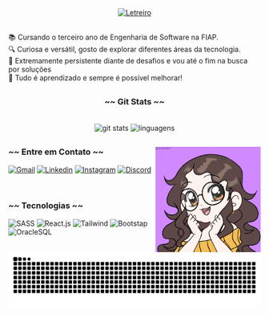 <div align="center">
  <a href="https://git.io/typing-svg">
    <picture>
      <source media="(prefers-color-scheme: dark)" srcset="https://readme-typing-svg.demolab.com?font=Fira+Code&weight=500&size=30&pause=1000&color=ED688E&center=true&vCenter=true&random=false&width=700&lines=%E2%8A%B9+Ol%C3%A1%2C+eu+sou+a+Carolina!+%CB%99%E1%B5%95%CB%99+%E2%8A%B9+">
      <source media="(prefers-color-scheme: light)" srcset="https://readme-typing-svg.demolab.com?font=Fira+Code&weight=500&size=30&pause=1000&color=137980&center=true&vCenter=true&random=false&width=700&lines=%E2%8A%B9+Ol%C3%A1%2C+eu+sou+a+Carolina!+%CB%99%E1%B5%95%CB%99+%E2%8A%B9+">
      <img alt="Letreiro" src="https://readme-typing-svg.demolab.com?font=Fira+Code&weight=500&size=30&pause=1000&color=ED688E&center=true&vCenter=true&random=false&width=700&lines=%E2%8A%B9+Ol%C3%A1%2C+eu+sou+a+Carolina!+%CB%99%E1%B5%95%CB%99+%E2%8A%B9+">
    </picture>
  </a>
</div>

<br>

📚 Cursando o terceiro ano de Engenharia de Software na FIAP.
<br>
🔍 Curiosa e versátil, gosto de explorar diferentes áreas da tecnologia.
<br>
💪 Extremamente persistente diante de desafios e vou até o fim na busca por soluções
<br>
🌱 Tudo é aprendizado e sempre é possível melhorar!

##

<div align="center">
  <h3>~~ Git Stats ~~</h3>
  <br>
  <picture>
    <source media="(prefers-color-scheme: dark)" srcset="https://github-readme-stats.vercel.app/api?username=CavMCarolina&show_icons=true&theme=dracula">
    <source media="(prefers-color-scheme: light)" srcset="https://github-readme-stats.vercel.app/api?username=CavMCarolina&show_icons=true&theme=catppuccin_latte">
    <img height="200" alt="git stats" src="https://github-readme-stats.vercel.app/api?username=CavMCarolina&show_icons=true&theme=swift&include_all_commits=true&count_private=true">
  </picture>
  <picture>
    <source media="(prefers-color-scheme: dark)" srcset="https://github-readme-stats.vercel.app/api/top-langs/?username=CavMCarolina&layout=compact&theme=dracula&langs_count=8">
    <source media="(prefers-color-scheme: light)" srcset= "https://github-readme-stats.vercel.app/api/top-langs/?username=CavMCarolina&layout=compact&theme=catppuccin_latte&langs_count=8">
    <img height="200" alt="linguagens" src="https://github-readme-stats.vercel.app/api?username=CavMCarolina&show_icons=true&theme=swift&include_all_commits=true&count_private=true">
  </picture>
</div>

##

<img height="210" align="right" alt="gif" src="gif_github.gif">

<h3>~~ Entre em Contato ~~</h3>

[![Gmail](https://img.shields.io/badge/Gmail-D14836?style=for-the-badge&logo=gmail&logoColor=white)](mailto:cavm.carolina@gmail.com)
[![Linkedin](https://img.shields.io/badge/LinkedIn-0077B5?style=for-the-badge&logo=linkedin&logoColor=white)](https://www.linkedin.com/in/carolinacavallimachado)
[![Instagram](https://img.shields.io/badge/Instagram-E4405F?style=for-the-badge&logo=instagram&logoColor=white)](https://www.instagram.com/cavmcarolina)
[![Discord](	https://img.shields.io/badge/Discord-7289DA?style=for-the-badge&logo=discord&logoColor=white)](https://discordapp.com/users/993988678789640314)

<!-- Badges futuras?
	https://img.shields.io/badge/-Hackerrank-2EC866?style=for-the-badge&logo=HackerRank&logoColor=white
 	https://img.shields.io/badge/-LeetCode-FFA116?style=for-the-badge&logo=LeetCode&logoColor=black -->
  
<br>

<h3>~~ Tecnologias ~~</h3>

![SASS](https://img.shields.io/badge/Sass-CC6699?style=for-the-badge&logo=sass&logoColor=white)
![React.js](https://img.shields.io/badge/React-20232A?style=for-the-badge&logo=react&logoColor=61DAFB)
![Tailwind](https://img.shields.io/badge/Tailwind_CSS-38B2AC?style=for-the-badge&logo=tailwind-css&logoColor=white)
![Bootstap](https://img.shields.io/badge/Bootstrap-563D7C?style=for-the-badge&logo=bootstrap&logoColor=white)
![OracleSQL](https://img.shields.io/badge/Oracle-F80000?style=for-the-badge&logo=Oracle&logoColor=white)

<picture align="center">
  <source media="(prefers-color-scheme: dark)" srcset="https://raw.githubusercontent.com/CavMCarolina/CavMCarolina/output/github-contribution-grid-snake-dark.svg">
  <source media="(prefers-color-scheme: light)" srcset="https://raw.githubusercontent.com/CavMCarolina/CavMCarolina/output/github-contribution-grid-snake.svg">
  <img align="center" alt="github contribution grid snake animation" src="https://raw.githubusercontent.com/CavMCarolina/CavMCarolina/output/github-contribution-grid-snake.svg">
</picture>
